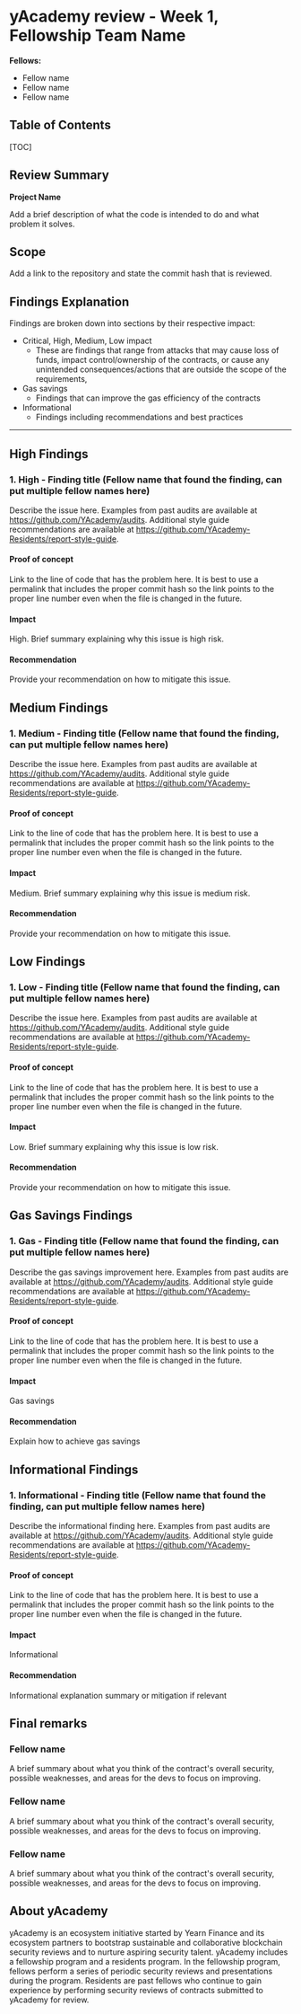 yAcademy review - Week 1, Fellowship Team Name
===

**Fellows:**
 - Fellow name
 - Fellow name
 - Fellow name

## Table of Contents

[TOC]

## Review Summary

**Project Name**

Add a brief description of what the code is intended to do and what problem it solves.

## Scope

Add a link to the repository and state the commit hash that is reviewed.

## Findings Explanation

Findings are broken down into sections by their respective impact:
 - Critical, High, Medium, Low impact
     - These are findings that range from attacks that may cause loss of funds, impact control/ownership of the contracts, or cause any unintended consequences/actions that are outside the scope of the requirements,
 - Gas savings
     - Findings that can improve the gas efficiency of the contracts
 - Informational
     - Findings including recommendations and best practices
---

## High Findings

### 1. High - Finding title (Fellow name that found the finding, can put multiple fellow names here)

Describe the issue here. Examples from past audits are available at https://github.com/YAcademy/audits. Additional style guide recommendations are available at https://github.com/YAcademy-Residents/report-style-guide.

#### Proof of concept

Link to the line of code that has the problem here. It is best to use a permalink that includes the proper commit hash so the link points to the proper line number even when the file is changed in the future.

#### Impact

High. Brief summary explaining why this issue is high risk.

#### Recommendation

Provide your recommendation on how to mitigate this issue.


## Medium Findings

### 1. Medium - Finding title (Fellow name that found the finding, can put multiple fellow names here)

Describe the issue here. Examples from past audits are available at https://github.com/YAcademy/audits. Additional style guide recommendations are available at https://github.com/YAcademy-Residents/report-style-guide.

#### Proof of concept

Link to the line of code that has the problem here. It is best to use a permalink that includes the proper commit hash so the link points to the proper line number even when the file is changed in the future.

#### Impact

Medium. Brief summary explaining why this issue is medium risk.

#### Recommendation

Provide your recommendation on how to mitigate this issue.


## Low Findings

### 1. Low - Finding title (Fellow name that found the finding, can put multiple fellow names here)

Describe the issue here. Examples from past audits are available at https://github.com/YAcademy/audits. Additional style guide recommendations are available at https://github.com/YAcademy-Residents/report-style-guide.

#### Proof of concept

Link to the line of code that has the problem here. It is best to use a permalink that includes the proper commit hash so the link points to the proper line number even when the file is changed in the future.

#### Impact

Low. Brief summary explaining why this issue is low risk.

#### Recommendation

Provide your recommendation on how to mitigate this issue.


## Gas Savings Findings

### 1. Gas - Finding title (Fellow name that found the finding, can put multiple fellow names here)

Describe the gas savings improvement here. Examples from past audits are available at https://github.com/YAcademy/audits. Additional style guide recommendations are available at https://github.com/YAcademy-Residents/report-style-guide.

#### Proof of concept

Link to the line of code that has the problem here. It is best to use a permalink that includes the proper commit hash so the link points to the proper line number even when the file is changed in the future.

#### Impact

Gas savings

#### Recommendation

Explain how to achieve gas savings


## Informational Findings


### 1. Informational - Finding title (Fellow name that found the finding, can put multiple fellow names here)

Describe the informational finding here. Examples from past audits are available at https://github.com/YAcademy/audits. Additional style guide recommendations are available at https://github.com/YAcademy-Residents/report-style-guide.

#### Proof of concept

Link to the line of code that has the problem here. It is best to use a permalink that includes the proper commit hash so the link points to the proper line number even when the file is changed in the future.

#### Impact

Informational

#### Recommendation

Informational explanation summary or mitigation if relevant

## Final remarks

### Fellow name

A brief summary about what you think of the contract's overall security, possible weaknesses, and areas for the devs to focus on improving.

### Fellow name

A brief summary about what you think of the contract's overall security, possible weaknesses, and areas for the devs to focus on improving.

### Fellow name

A brief summary about what you think of the contract's overall security, possible weaknesses, and areas for the devs to focus on improving.


## About yAcademy

yAcademy is an ecosystem initiative started by Yearn Finance and its ecosystem partners to bootstrap sustainable and collaborative blockchain security reviews and to nurture aspiring security talent. yAcademy includes a fellowship program and a residents program. In the fellowship program, fellows perform a series of periodic security reviews and presentations during the program. Residents are past fellows who continue to gain experience by performing security reviews of contracts submitted to yAcademy for review.
